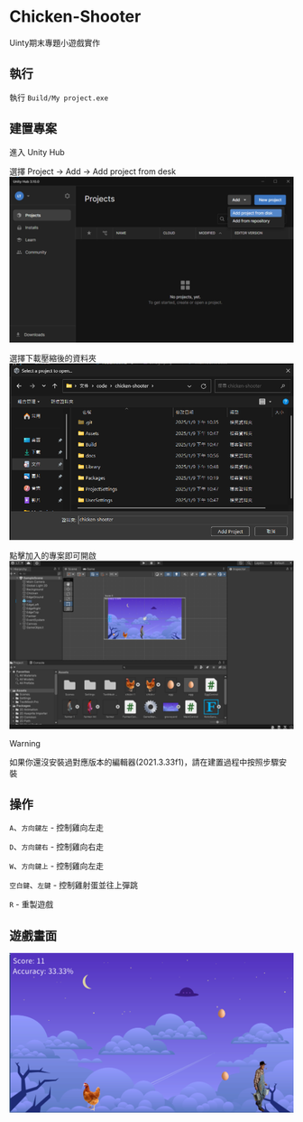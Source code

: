 # Chicken-Shooter
Uinty期末專題小遊戲實作

## 執行
執行 `Build/My project.exe`

## 建置專案
進入 Unity Hub

選擇 Project -> Add -> Add project from desk
![alt text](docs/image-1.png)

選擇下載壓縮後的資料夾
![alt text](docs/image-2.png)

點擊加入的專案即可開啟
![alt text](docs/image-3.png)


> [!WARNING]  
> 如果你還沒安裝過對應版本的編輯器(2021.3.33f1)，請在建置過程中按照步驟安裝

## 操作
`A`、`方向鍵左` - 控制雞向左走

`D`、`方向鍵右` - 控制雞向右走

`W`、`方向鍵上` - 控制雞向左走

`空白鍵`、`左鍵` - 控制雞射蛋並往上彈跳

`R` - 重製遊戲

## 遊戲畫面
![alt text](docs/image.png)